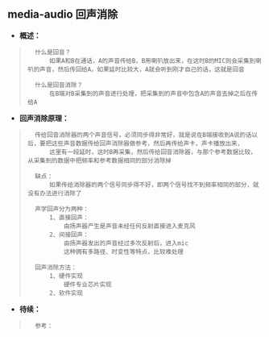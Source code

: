 ## media-audio 回声消除
- **概述：**
>       什么是回音？
>           如果A和B在通话，A的声音传给B，B用喇叭放出来，在这时B的MIC则会采集到喇叭的声音，然后传回给A，如果延时比较大，A就会听到刚才自己的话，这就是回音
>
>       什么是回音消除？
>           在B端对B采集到的声音进行处理，把采集到的声音中包含A的声音去掉之后在传给A
>
>

- **回声消除原理：**
>       传给回音消除器的两个声音信号，必须同步得非常好，就是说在B端接收到A说的话以后，要把这些声音数据传给回声消除器做参考，然后再传给声卡，声卡播放出来，
>           这里有一段延时，这时B再采集，然后传给回音消除器，与那个参考数据比较，从采集到的数据中把频率和参考数据相同的部分消除掉
>
>       缺点：
>           如果传给消除器的两个信号同步得不好，即两个信号找不到频率相同的部分，就没有办法进行消除了
>
>       声学回声分为两种：
>           1、直接回声：
>               由扬声器产生是声音未经任何反射直接进入麦克风
>           2、间接回声：
>               由扬声器发出的声音经过多次反射后，进入mic
>               这种拥有多路径、时变性等特点，比较难处理
>
>       回声消除方法：
>           1、硬件实现
>               硬件专业芯片实现
>           2、软件实现
>
>

- **待续：**
>       参考：
>
>
>
>
>
>
>
>
>
>
>
>
>
>
>
>
>
>
